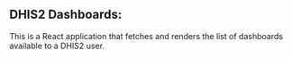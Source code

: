## DHIS2 Dashboards:

This is a React application that fetches and renders the list of dashboards available to a DHIS2 user.
